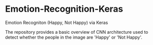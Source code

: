 # Emotion-Recognition-Keras
Emotion Recogniton (Happy, Not Happy) via Keras

The repository provides a basic overview of CNN architecture used to detect whether the people in the image are 'Happy' or 'Not Happy'.
